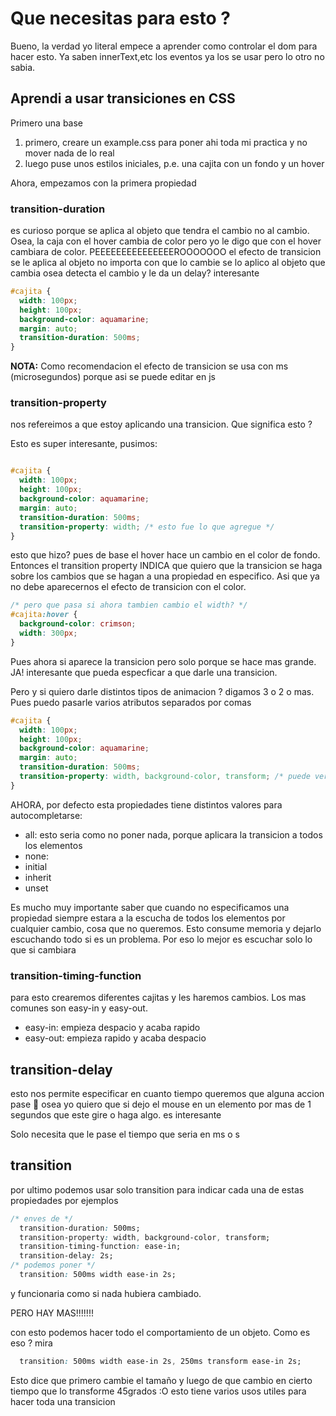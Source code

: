 # Que necesitas para esto ?



Bueno, la verdad yo literal empece a aprender como controlar el dom para hacer esto. Ya saben innerText,etc los eventos ya los se usar pero lo otro no sabia.



## Aprendi a usar transiciones en CSS

Primero una base

1. primero, creare un example.css para poner ahi toda mi practica y no mover nada de lo real
2. luego puse unos estilos iniciales, p.e. una cajita con un fondo y un hover


Ahora, empezamos con la primera propiedad 

### transition-duration

es curioso porque se aplica al objeto que tendra el cambio no al cambio. Osea, la caja con el hover cambia de color pero yo le digo que con el hover cambiara de color. PEEEEEEEEEEEEEEEROOOOOOO el efecto de transicion se le aplica al objeto no importa con que lo cambie se lo aplico al objeto que cambia osea detecta el cambio y le da un delay? interesante

```css
#cajita {
  width: 100px;
  height: 100px;
  background-color: aquamarine;
  margin: auto;
  transition-duration: 500ms;
}
```

**NOTA:** Como recomendacion el efecto de transicion se usa con ms (microsegundos) porque asi se puede editar en js


### transition-property

nos refereimos a que estoy aplicando una transicion. Que significa esto ?

Esto es super interesante, pusimos:
```css

#cajita {
  width: 100px;
  height: 100px;
  background-color: aquamarine;
  margin: auto;
  transition-duration: 500ms;
  transition-property: width; /* esto fue lo que agregue */
}
```

esto que hizo? 
pues de base el hover hace un cambio en el color de fondo. Entonces el transition property INDICA que quiero que la transicion se haga sobre los cambios que se hagan a una propiedad en especifico.
Asi que ya no debe aparecernos el efecto de transicion con el color.

```css
/* pero que pasa si ahora tambien cambio el width? */
#cajita:hover {
  background-color: crimson;
  width: 300px;
}
```

Pues ahora si aparece la transicion pero solo porque se hace mas grande. JA! interesante que pueda especficar a que darle una transicion.

Pero y si quiero darle distintos tipos de animacion ? digamos 3 o 2 o mas. Pues puedo pasarle varios atributos separados por comas

```css
#cajita {
  width: 100px;
  height: 100px;
  background-color: aquamarine;
  margin: auto;
  transition-duration: 500ms;
  transition-property: width, background-color, transform; /* puede ver que aqui ya agregue varias propiedades en las que quiero una transicion */
}
```


AHORA, por defecto esta propiedades tiene distintos valores para autocompletarse:

- all: esto seria como no poner nada, porque aplicara la transicion a todos los elementos
- none: 
- initial
- inherit
- unset

Es mucho muy importante saber que cuando no especificamos una propiedad siempre estara a la escucha de todos los elementos por cualquier cambio, cosa que no queremos. Esto consume memoria y dejarlo escuchando todo si es un problema. Por eso lo mejor es escuchar solo lo que si cambiara


### transition-timing-function

para esto crearemos diferentes cajitas y les haremos cambios.
Los mas comunes son easy-in y easy-out.

- easy-in: empieza despacio y acaba rapido
- easy-out: empieza rapido y acaba despacio



## transition-delay

esto nos permite especificar en cuanto tiempo queremos que alguna accion pase 👀 osea yo quiero que si dejo el mouse en un elemento por mas de 1 segundos que este gire o haga algo. es interesante

Solo necesita que le pase el tiempo que seria en ms o s


## transition

por ultimo podemos usar solo transition para indicar cada una de estas propiedades por ejemplos

```css
/* enves de */
  transition-duration: 500ms;
  transition-property: width, background-color, transform;
  transition-timing-function: ease-in;
  transition-delay: 2s;
/* podemos poner */
  transition: 500ms width ease-in 2s;
```

y funcionaria como si nada hubiera cambiado.

PERO HAY MAS!!!!!!!

con esto podemos hacer todo el comportamiento de un objeto. Como es eso ? mira

```css
  transition: 500ms width ease-in 2s, 250ms transform ease-in 2s;
```

Esto dice que primero cambie el tamaño y luego de que cambio en cierto tiempo que lo transforme 45grados :O esto tiene varios usos utiles para hacer toda una transicion 










